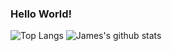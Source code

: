 ### Hello World!
![Top Langs](https://github-readme-stats.vercel.app/api/top-langs/?username=James-Oswald&layout=compact&count_private=true&langs_count=10&hide=HTML,CSS,Shell,PHP,SCSS,Pug,Batchfile,Jupyter_Notebook)
![James's github stats](https://github-readme-stats.vercel.app/api?username=James-Oswald&count_private=true)

